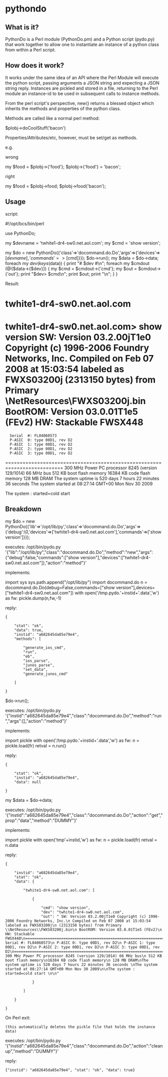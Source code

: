 pythondo
========

What is it?
-----------

PythonDo is a Perl module (PythonDo.pm) and a Python script (pydo.py) that work together to allow one to instantiate an instance of a python class from within a Perl script.

How does it work?
-----------------

It works under the same idea of an API where the Perl Module will execute the python script, passing arguments a JSON string and expecting a JSON string reply. Instances are pickled and stored in a file, returning to the Perl module an instance-id to be used in subsequent calls to instance methods.

From the perl script's perspective, new() returns a blessed object which inherits the methods and properties of the python class.

Methods are called like a normal perl method:

$plobj->doCoolStuff('bacon')

Properties/Attributes/etc, however, must be set/get as methods.

e.g.

wrong

 my $food = $plobj->{'food'};
 $plobj->{'food'} = 'bacon';

right

 my $food = $plobj->food;
 $plobj->food('bacon');

Usage
-----

script:

#!/opt/bcs/bin/perl

use PythonDo;

my $devname = 'twhite1-dr4-sw0.net.aol.com';
my $cmd = 'show version';

my $do = new PythonDo({'class'=>'docommand.do.Do','args'=>{'devices'=>[$devname],'commands'=>[$cmd]}});
$do->run();
my $data = $do->data;
foreach my $dev (keys(%$data)) {
    print "# $dev #\n";
    foreach my $cmdout (@{$data->{$dev}}) {
        my $cmd = $cmdout->{'cmd'};
        my $out = $cmdout->{'out'};
        print "$dev> $cmd\n";
        print $out;
        print "\n";
    }
}

Result:

# twhite1-dr4-sw0.net.aol.com #
twhite1-dr4-sw0.net.aol.com> show version
  SW: Version 03.2.00jT1e0 Copyright (c) 1996-2006 Foundry Networks, Inc.
      Compiled on Feb 07 2008 at 15:03:54 labeled as FWXS03200j
      (2313150 bytes) from Primary \NetResources\FWXS03200j.bin
      BootROM: Version 03.0.01T1e5 (FEv2)
  HW: Stackable FWSX448
==========================================================================
      Serial  #: FL04060573
      P-ASIC  0: type 00D1, rev D2
      P-ASIC  1: type 00D1, rev D2
      P-ASIC  2: type 00D1, rev D2
      P-ASIC  3: type 00D1, rev D2
==========================================================================
  300 MHz Power PC processor 8245 (version 129/1014) 66 MHz bus
  512 KB boot flash memory
16384 KB code flash memory
  128 MB DRAM
The system uptime is 520 days 7 hours 22 minutes 36 seconds 
The system started at 08:27:14 GMT+00 Mon Nov 30 2009

The system : started=cold start   

Breakdown
---------

my $do = new PythonDo({'lib'=>'/opt/lib/py','class'=>'docommand.do.Do','args'=>{'debug':\0,'devices'=>['twhite1-dr4-sw0.net.aol.com'],'commands'=>['show version']}});

executes: /opt/bin/pydo.py '{"lib":"/opt/lib/py","class":"docommand.do.Do","method":"new","args":{"debug":false,"commands":["show version"],"devices":["twhite1-dr4-sw0.net.aol.com"]},"action":"method"}'

implements:

import sys
sys.path.append("/opt/lib/py")
import docommand.do
n = docommand.do.Do(debug=False,commands=["show version"],devices=["twhite1-dr4-sw0.net.aol.com"])
with open('/tmp.pydo.'+instid+'.data','w') as fw:
  pickle.dump(n,fw,-1)

reply:

    {

        "stat": "ok", 
        "data": true, 
        "instid": "a682645da85e79e4", 
        "methods": [

            "generate_ios_cmd", 
            "run", 
            "eb", 
            "ios_parse", 
            "junos_parse", 
            "set_data", 
            "generate_junos_cmd" 

        ] 

    } 

$do->run();

executes: /opt/bin/pydo.py '{"instid":"a682645da85e79e4","class":"docommand.do.Do","method":"run","args":[],"action":"method"}'

implements:

import pickle
with open('/tmp.pydo.'+instid+'.data','w') as fw:
  n = pickle.load(fr)
retval = n.run()

reply:

    {

        "stat": "ok", 
        "instid": "a682645da85e79e4", 
        "data": null 

    } 

my $data = $do->data;

executes: /opt/bin/pydo.py '{"instid":"a682645da85e79e4","class":"docommand.do.Do","action":"get","prop":"data","method":"DUMMY"}'

implements:

import pickle
with open('tmp'+instid,'w') as fw:
  n = pickle.load(fr)
retval = n.data

reply:

    {

        "instid": "a682645da85e79e4", 
        "stat": "ok", 
        "data": {

            "twhite1-dr4-sw0.net.aol.com": [

                {

                    "cmd": "show version", 
                    "dev": "twhite1-dr4-sw0.net.aol.com", 
                    "out": " SW: Version 03.2.00jT1e0 Copyright (c) 1996-2006 Foundry Networks, Inc.\n Compiled on Feb 07 2008 at 15:03:54 labeled as FWXS03200j\n (2313150 bytes) from Primary \\NetResources\\FWXS03200j.bin\n BootROM: Version 03.0.01T1e5 (FEv2)\n HW: Stackable FWSX448\n==========================================================================\n Serial #: FL04060573\n P-ASIC 0: type 00D1, rev D2\n P-ASIC 1: type 00D1, rev D2\n P-ASIC 2: type 00D1, rev D2\n P-ASIC 3: type 00D1, rev D2\n==========================================================================\n 300 MHz Power PC processor 8245 (version 129/1014) 66 MHz bus\n 512 KB boot flash memory\n16384 KB code flash memory\n 128 MB DRAM\nThe system uptime is 520 days 7 hours 22 minutes 36 seconds \nThe system started at 08:27:14 GMT+00 Mon Nov 30 2009\n\nThe system : started=cold start \n\n" 

                } 

            ] 

        } 

    } 

On Perl exit:

    (this automatically deletes the pickle file that holds the instance data) 

executes: /opt/bin/pydo.py '{"instid":"a682645da85e79e4","class":"docommand.do.Do","action":"cleanup","method":"DUMMY"}'

reply:

    {"instid": "a682645da85e79e4", "stat": "ok", "data": true} 
